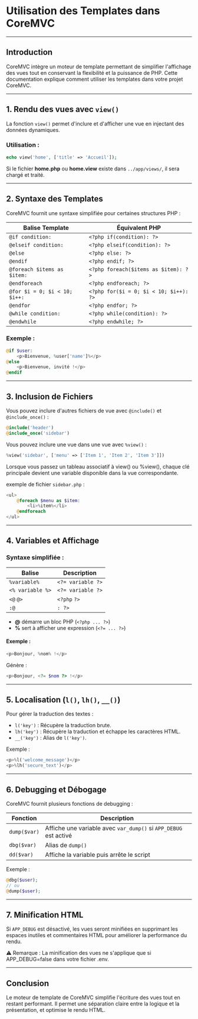 # Utilisation des Templates dans CoreMVC

---

## Introduction

CoreMVC intègre un moteur de template permettant de simplifier l'affichage des vues tout en conservant la flexibilité et la puissance de PHP. Cette documentation explique comment utiliser les templates dans votre projet CoreMVC.

---

## 1. Rendu des vues avec `view()`

La fonction `view()` permet d'inclure et d'afficher une vue en injectant des données dynamiques.

### **Utilisation :**
```php
echo view('home', ['title' => 'Accueil']);
```
Si le fichier **home.php** ou **home.view** existe dans `../app/views/`, il sera chargé et traité.

---

## 2. Syntaxe des Templates

CoreMVC fournit une syntaxe simplifiée pour certaines structures PHP :

| Balise Template | Équivalent PHP |
|-----------------|---------------|
| `@if condition:` | `<?php if(condition): ?>` |
| `@elseif condition:` | `<?php elseif(condition): ?>` |
| `@else` | `<?php else: ?>` |
| `@endif` | `<?php endif; ?>` |
| `@foreach $items as $item:` | `<?php foreach($items as $item): ?>` |
| `@endforeach` | `<?php endforeach; ?>` |
| `@for $i = 0; $i < 10; $i++:` | `<?php for($i = 0; $i < 10; $i++): ?>` |
| `@endfor` | `<?php endfor; ?>` |
| `@while condition:` | `<?php while(condition): ?>` |
| `@endwhile` | `<?php endwhile; ?>` |

### **Exemple :**
```php
@if $user:
    <p>Bienvenue, %user['name']%</p>
@else
    <p>Bienvenue, invité !</p>
@endif
```

---

## 3. Inclusion de Fichiers

Vous pouvez inclure d'autres fichiers de vue avec `@include()` et `@include_once()` :

```php
@include('header')
@include_once('sidebar')
```

Vous pouvez inclure une vue dans une vue avec `%view()` :

```php
%view('sidebar', ['menu' => ['Item 1', 'Item 2', 'Item 3']])
```

Lorsque vous passez un tableau associatif à view() ou %view(), chaque clé principale devient une variable disponible dans la vue correspondante.

exemple de fichier `sidebar.php` :
```php
<ul>
    @foreach $menu as $item:
        <li>%item%</li>
    @endforeach
</ul>
```

---

## 4. Variables et Affichage

### **Syntaxe simplifiée :**
| Balise | Description |
|--------|------------|
| `%variable%` | `<?= variable ?>` |
| `<% variable %>` | `<?= variable ?>` |
| `<@` `@>` | `<?php` `?>` |
| `:@` | `: ?>` |

- **@** démarre un bloc PHP (`<?php ... ?>`)
- **%** sert à afficher une expression (`<?= ... ?>`)

#### **Exemple :**
```php
<p>Bonjour, %nom% !</p>
```
Génère :
```php
<p>Bonjour, <?= $nom ?> !</p>
```

---

## 5. Localisation (`l()`, `lh()`, `__()`)

Pour gérer la traduction des textes :

- `l('key')` : Récupère la traduction brute.
- `lh('key')` : Récupère la traduction et échappe les caractères HTML.
- `__('key')` : Alias de `l('key')`.

Exemple :
```php
<p>%l('welcome_message')</p>
<p>%lh('secure_text')</p>
```

---

## 6. Debugging et Débogage

CoreMVC fournit plusieurs fonctions de debugging :

| Fonction | Description |
|----------|------------|
| `dump($var)` | Affiche une variable avec `var_dump()` si `APP_DEBUG` est activé |
| `dbg($var)` | Alias de `dump()` |
| `dd($var)` | Affiche la variable puis arrête le script |

Exemple :
```php
@dbg($user);
// ou
@dump($user);
```

---

## 7. Minification HTML

Si `APP_DEBUG` est désactivé, les vues seront minifiées en supprimant les espaces inutiles et commentaires HTML pour améliorer la performance du rendu.

⚠️ Remarque : La minification des vues ne s'applique que si APP_DEBUG=false dans votre fichier .env.

---

## Conclusion

Le moteur de template de CoreMVC simplifie l'écriture des vues tout en restant performant. Il permet une séparation claire entre la logique et la présentation, et optimise le rendu HTML.

